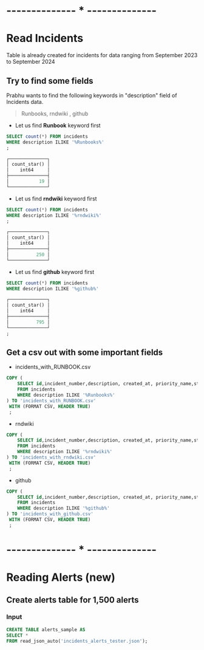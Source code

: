 # -------------- * --------------


# Read Incidents
Table is already created for incidents for data ranging from September 2023 to September 2024

## Try to find some fields
Prabhu wants to find the following keywords in "description" field of Incidents data.

> Runbooks, rndwiki , github

- Let us find **Runbook** keyword first
```sql 
SELECT count(*) FROM incidents
WHERE description ILIKE '%Runbooks%'
;

┌──────────────┐
│ count_star() │
│    int64     │
├──────────────┤
│           19 │
└──────────────┘
```

- Let us find **rndwiki** keyword first
```sql 
SELECT count(*) FROM incidents
WHERE description ILIKE '%rndwiki%'
;

┌──────────────┐
│ count_star() │
│    int64     │
├──────────────┤
│          250 │
└──────────────┘
```

- Let us find **github** keyword first
```sql 
SELECT count(*) FROM incidents
WHERE description ILIKE '%github%'

┌──────────────┐
│ count_star() │
│    int64     │
├──────────────┤
│          795 │
└──────────────┘
;
```

## Get a csv out with some important fields

- incidents_with_RUNBOOK.csv
```sql
COPY (
    SELECT id,incident_number,description, created_at, priority_name,status,service_name,team_name
    FROM incidents
    WHERE description ILIKE '%Runbooks%'
) TO 'incidents_with_RUNBOOK.csv' 
 WITH (FORMAT CSV, HEADER TRUE)
 ;
```

- rndwiki
```sql
COPY (
    SELECT id,incident_number,description, created_at, priority_name,status,service_name,team_name
    FROM incidents
    WHERE description ILIKE '%rndwiki%'
) TO 'incidents_with_rndwiki.csv' 
 WITH (FORMAT CSV, HEADER TRUE)
 ;
```

- github
```sql
COPY (
    SELECT id,incident_number,description, created_at, priority_name,status,service_name,team_name
    FROM incidents
    WHERE description ILIKE '%github%'
) TO 'incidents_with_github.csv' 
 WITH (FORMAT CSV, HEADER TRUE)
 ;
```




# -------------- * --------------

# Reading Alerts (new)

## Create alerts table for 1,500 alerts

### Input
```sql
CREATE TABLE alerts_sample AS
SELECT * 
FROM read_json_auto('incidents_alerts_tester.json');
```

